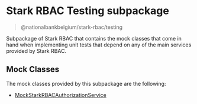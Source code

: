 # Stark RBAC Testing subpackage

> @nationalbankbelgium/stark-rbac/testing

Subpackage of Stark RBAC that contains the mock classes that come in hand when implementing unit tests that depend on
any of the main services provided by Stark RBAC.

## Mock Classes

The mock classes provided by this subpackage are the following:

-   [MockStarkRBACAuthorizationService](https://stark.nbb.be/api-docs/stark-rbac/latest/classes/MockStarkRBACAuthorizationService.html#readme)

